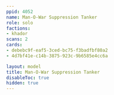 ```yaml
---
ppid: 4052
name: Man-O-War Suppression Tanker
role: solo
factions:
- khador
scans: 2
cards:
- debebc9f-eaf5-3ced-bc75-f3badfbf80a2
- 4d7bf41e-c14b-3875-923c-9b6585e4cc6a

layout: model
title: Man-O-War Suppression Tanker
disableToc: true
hidden: true
---
```

